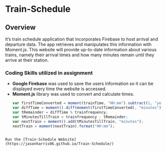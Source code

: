 # Train-Schedule

## Overview 
It’s train schedule application that incorporates Firebase to host arrival and departure data. The app retrieves and manipulates this information with Moment.js. This website will provide up-to-date information about various trains, namely their arrival times and how many minutes remain until they arrive at their station.
### Coding Skills utilized in assignment
-	**Google Firebase** was used to save the users information so it can be displayed every time the website is accessed.
-	**Moment.js** library was used to convert and calculate times.  
	```javascript   
    var firstTimeConverted = moment(trainTime, "HH:mm").subtract(1, "years");
    var diffTime = moment().diff(moment(firstTimeConverted), "minutes");
    var tRemainder = diffTime % trainfrequency;
    var tMinutesTillTrain = trainfrequency - tRemainder;
    var nextTrain = moment().add(tMinutesTillTrain, "minutes"); 
    nextTrain = moment(nextTrain).format("HH:mm");
```

Run the [Train-Schedule Website](https://jasonharris06.github.io/Train-Schedule/)
